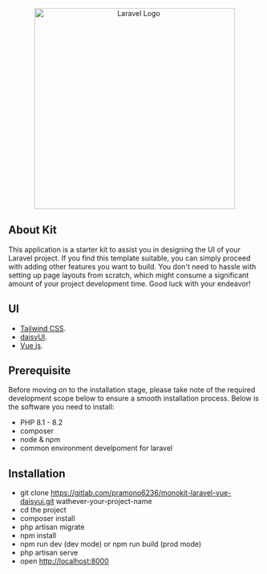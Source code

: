 <p align="center"><a href="https://laravel.com" target="_blank"><img src="https://raw.githubusercontent.com/laravel/art/master/logo-lockup/5%20SVG/2%20CMYK/1%20Full%20Color/laravel-logolockup-cmyk-red.svg" width="400" alt="Laravel Logo"></a></p>

## About Kit

This application is a starter kit to assist you in designing the UI of your Laravel project. If you find this template suitable, you can simply proceed with adding other features you want to build. You don't need to hassle with setting up page layouts from scratch, which might consume a significant amount of your project development time. Good luck with your endeavor!

## UI

- [Tailwind CSS](https://tailwindcss.com/docs/installation).
- [daisyUI](https://daisyui.com/components/).
- [Vue js](https://vuejs.org/).

## Prerequisite

Before moving on to the installation stage, please take note of the required development scope below to ensure a smooth installation process. Below is the software you need to install:

- PHP 8.1 - 8.2	
- composer
- node & npm
- common environment develpoment for laravel

## Installation

- git clone https://gitlab.com/pramono6236/monokit-laravel-vue-daisyui.git wathever-your-project-name
- cd the project
- composer install
- php artisan migrate
- npm install
- npm run dev (dev mode) or npm run build (prod mode)
- php artisan serve
- open [http://localhost:8000](http://localhost:8000)
